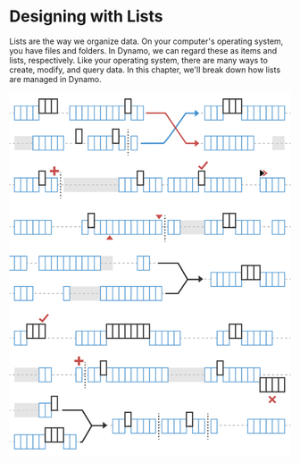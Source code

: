 Designing with Lists
====================

Lists are the way we organize data. On your computer's operating system, you have files and folders. In Dynamo, we can regard these as items and lists, respectively. Like your operating system, there are many ways to create, modify, and query data. In this chapter, we'll break down how lists are managed in Dynamo.

![IMAGE](images/6/Designing%20with%20Lists-01.png)
